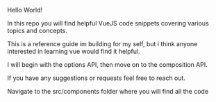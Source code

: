 Hello World!

In this repo you will find helpful VueJS code snippets covering various topics and concepts.

This is a reference guide im building for my self, but i think anyone interested in learning vue would find it helpful.

I will begin with the options API, then move on to the composition API.

If you have any suggestions or requests feel free to reach out.

Navigate to the src/components folder where you will find all the code
